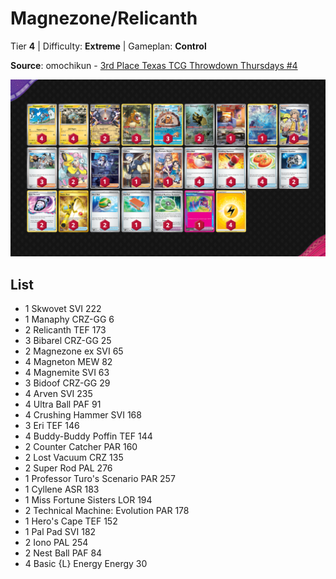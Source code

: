 # Magnezone/Relicanth

Tier **4** | Difficulty: **Extreme** | Gameplan: **Control**

**Source**: omochikun - [3rd Place Texas TCG Throwdown Thursdays #4](https://play.limitlesstcg.com/tournament/6614578ebd59c305cfa833ac/player/omochikun/decklist)

![decklist](../../!Images/Standard/10BRS-TEF/Magnezone-Relicanth.png)

## List
* 1 Skwovet SVI 222
* 1 Manaphy CRZ-GG 6
* 2 Relicanth TEF 173
* 3 Bibarel CRZ-GG 25
* 2 Magnezone ex SVI 65
* 4 Magneton MEW 82
* 4 Magnemite SVI 63
* 3 Bidoof CRZ-GG 29
* 4 Arven SVI 235
* 4 Ultra Ball PAF 91
* 4 Crushing Hammer SVI 168
* 3 Eri TEF 146
* 4 Buddy-Buddy Poffin TEF 144
* 2 Counter Catcher PAR 160
* 2 Lost Vacuum CRZ 135
* 2 Super Rod PAL 276
* 1 Professor Turo's Scenario PAR 257
* 1 Cyllene ASR 183
* 1 Miss Fortune Sisters LOR 194
* 2 Technical Machine: Evolution PAR 178
* 1 Hero's Cape TEF 152
* 1 Pal Pad SVI 182
* 2 Iono PAL 254
* 2 Nest Ball PAF 84
* 4 Basic {L} Energy Energy 30
